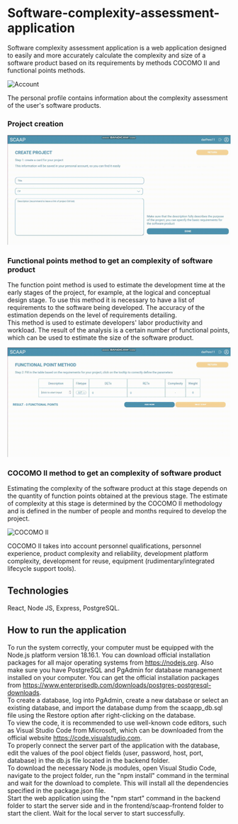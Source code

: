 # Software-complexity-assessment-application
Software complexity assessment application is a web application designed to easily and more accurately calculate the complexity and size of a software product based on its requirements by methods COCOMO II and functional points methods.

![Account](./gifs/main-account.gif)

The personal profile contains information about the complexity assessment of the user's software products.

### Project creation
![Project creation](./gifs/create-project.gif)

### Functional points method to get an complexity of software product
The function point method is used to estimate the development time at the early stages of the project, for example, at the logical and conceptual design stage. To use this method it is necessary to have a list of requirements to the software being developed. The accuracy of the estimation depends on the level of requirements detailing.  
This method is used to estimate developers' labor productivity and workload. The result of the analysis is a certain number of functional points, which can be used to estimate the size of the software product.

![Functional points method](./gifs/functional-points-method.gif)

### COCOMO II method to get an complexity of software product
Estimating the complexity of the software product at this stage depends on the quantity of function points obtained at the previous stage. The estimate of complexity at this stage is determined by the COCOMO II methodology and is defined in the number of people and months required to develop the project. 

![COCOMO II](./gifs/cocomo-results.gif)

COCOMO II takes into account personnel qualifications, personnel experience, product complexity and reliability, development platform complexity, development for reuse, equipment (rudimentary/integrated lifecycle support tools).

## Technologies
React, Node JS, Express, PostgreSQL.

## How to run the application
To run the system correctly, your computer must be equipped with the Node.js platform version 18.16.1. You can download official installation packages for all major operating systems from https://nodejs.org. Also make sure you have PostgreSQL and PgAdmin for database management installed on your computer. You can get the official installation packages from https://www.enterprisedb.com/downloads/postgres-postgresql-downloads.  
To create a database, log into PgAdmin, create a new database or select an existing database, and import the database dump from the scaapp_db.sql file using the Restore option after right-clicking on the database.  
To view the code, it is recommended to use well-known code editors, such as Visual Studio Code from Microsoft, which can be downloaded from the official website https://code.visualstudio.com.  
To properly connect the server part of the application with the database, edit the values of the pool object fields (user, password, host, port, database) in the db.js file located in the backend folder.  
To download the necessary Node.js modules, open Visual Studio Code, navigate to the project folder, run the "npm install" command in the terminal and wait for the download to complete. This will install all the dependencies specified in the package.json file.  
Start the web application using the "npm start" command in the backend folder to start the server side and in the frontend/scaap-frontend folder to start the client. Wait for the local server to start successfully.